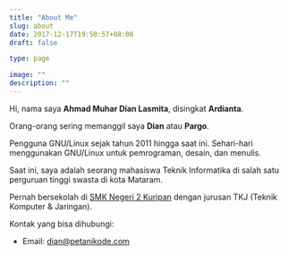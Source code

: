 ```yaml
---
title: "About Me"
slug: about
date: 2017-12-17T19:50:57+08:00
draft: false

type: page

image: ""
description: ""
---
```


Hi, nama saya __Ahmad Muhar Dian Lasmita__, disingkat __Ardianta__.

Orang-orang sering memanggil saya __Dian__ atau __Pargo__.

Pengguna GNU/Linux sejak tahun 2011 hingga saat ini. Sehari-hari menggunakan GNU/Linux untuk pemrograman, desain, dan menulis.

Saat ini, saya adalah seorang mahasiswa Teknik Informatika di 
salah satu perguruan tinggi swasta di kota Mataram.

Pernah bersekolah di [SMK Negeri 2 Kuripan](http://www.smkn2kuripan.sch.id/) dengan jurusan TKJ
(Teknik Komputer & Jaringan).

Kontak yang bisa dihubungi:

- Email: <a href="mailto:dian@petanikode.com">dian@petanikode.com</a>
